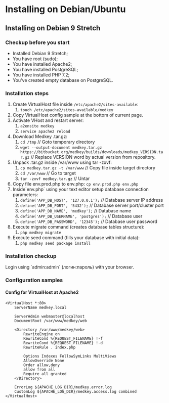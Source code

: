 # Installing on Debian/Ubuntu



## Installing on Debian 9 Stretch

### Checkup before you start

* Installed Debian 9 Stretch;
* You have root \(sudo\);
* You have installed Apache2;
* You have installed PostgreSQL;
* You have installed PHP 7.2;
* You've created empty database on PostgreSQL.

### Installation steps

1. Create VirtualHost file inside `/etc/apache2/sites-available`:
   1. `touch /etc/apache2/sites-available/medkey`
2. Copy VirtualHost config sample at the bottom of current page.
3. Activate VHost and restart server:
   1. `a2ensite medkey`
   2. `service apache2 reload`
4. Download Medkey .tar.gz:
   1. `cd /tmp` // Goto temporary directory
   2. `wget --output-document medkey.tar.gz https://bitbucket.org/medkey/builds/downloads/medkey_VERSION.tar.gz` // Replace VERSION word by actual version from repository.
5. Unpack .tar.gz inside /var/www using tar -zxvf:
   1. `cp medkey.tar.gz -t /var/www` // Copy file inside target directory
   2. `cd /var/www` // Go to target
   3. `tar -zxvf medkey.tar.gz` // Untar
6. Copy file env.prod.php to env.php: `cp env.prod.php env.php`
7. Inside\`env.php\` using your text editor setup database connection parameters:
   1. `define('APP_DB_HOST', '127.0.0.1');` // Database server IP address
   2. `define('APP_DB_PORT', '5432');` // Database server port/cluster port
   3. `define('APP_DB_NAME', 'medkey');` // Database name
   4. `define('APP_DB_USERNAME', 'postgres');` // Database user
   5. `define('APP_DB_PASSWORD', '12345');` // Database user password
8. Execute migrate command \(creates database tables structure\):
   1. `php medkey migrate`
9. Execute seed command \(fills your database with initial data\):
   1. `php medkey seed package install`

### Installation checkup

Login using \`admin:admin\` \(логин:пароль\) with your browser.

### Configuration samples

#### Config for VirtualHost at Apache2

```text
<VirtualHost *:80>
    ServerName medkey.local

    ServerAdmin webmaster@localhost
    DocumentRoot /var/www/medkey/web

    <Directory /var/www/medkey/web>
        RewriteEngine on
        RewriteCond %{REQUEST_FILENAME} !-f
        RewriteCond %{REQUEST_FILENAME} !-d
        RewriteRule . index.php

        Options Indexes FollowSymLinks MultiViews
        AllowOverride None
        Order allow,deny
        allow from all
        Require all granted
    </Directory>

    ErrorLog ${APACHE_LOG_DIR}/medkey.error.log
    CustomLog ${APACHE_LOG_DIR}/medkey.access.log combined
</VirtualHost>
```

